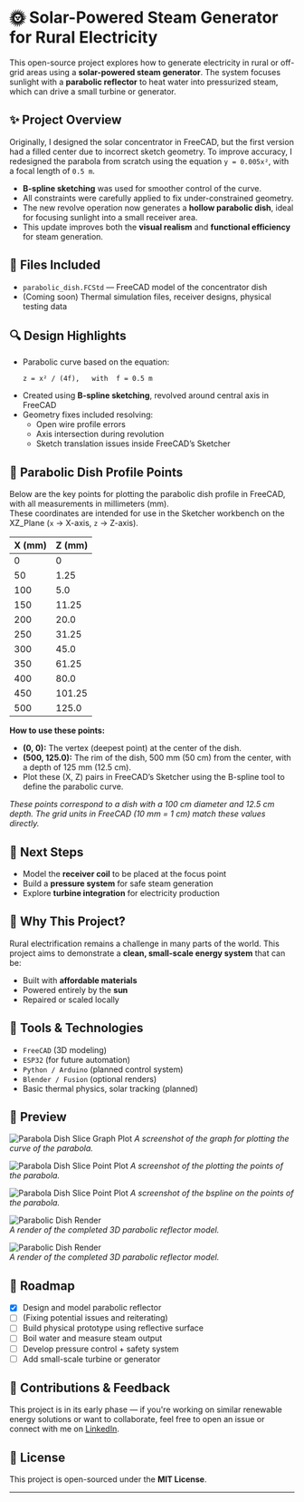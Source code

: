 # 🌞 Solar-Powered Steam Generator for Rural Electricity

This open-source project explores how to generate electricity in rural or off-grid areas using a **solar-powered steam generator**. The system focuses sunlight with a **parabolic reflector** to heat water into pressurized steam, which can drive a small turbine or generator.

## ✨ Project Overview

Originally, I designed the solar concentrator in FreeCAD, but the first version had a filled center due to incorrect sketch geometry. To improve accuracy, I redesigned the parabola from scratch using the equation `y = 0.005x²`, with a focal length of `0.5 m`.

- **B-spline sketching** was used for smoother control of the curve.
- All constraints were carefully applied to fix under-constrained geometry.
- The new revolve operation now generates a **hollow parabolic dish**, ideal for focusing sunlight into a small receiver area.
- This update improves both the **visual realism** and **functional efficiency** for steam generation.

## 📁 Files Included

- `parabolic_dish.FCStd` — FreeCAD model of the concentrator dish
- (Coming soon) Thermal simulation files, receiver designs, physical testing data

## 🔍 Design Highlights

- Parabolic curve based on the equation:
  ```
  z = x² / (4f),   with  f = 0.5 m
  ```
- Created using **B-spline sketching**, revolved around central axis in FreeCAD
- Geometry fixes included resolving:
  - Open wire profile errors
  - Axis intersection during revolution
  - Sketch translation issues inside FreeCAD’s Sketcher

## 📐 Parabolic Dish Profile Points

Below are the key points for plotting the parabolic dish profile in FreeCAD, with all measurements in millimeters (mm).  
These coordinates are intended for use in the Sketcher workbench on the XZ_Plane (`x` → X-axis, `z` → Z-axis).

| X (mm) | Z (mm) |
| :----- | :----- |
| 0      | 0      |
| 50     | 1.25   |
| 100    | 5.0    |
| 150    | 11.25  |
| 200    | 20.0   |
| 250    | 31.25  |
| 300    | 45.0   |
| 350    | 61.25  |
| 400    | 80.0   |
| 450    | 101.25 |
| 500    | 125.0  |

**How to use these points:**
- **(0, 0):** The vertex (deepest point) at the center of the dish.
- **(500, 125.0):** The rim of the dish, 500 mm (50 cm) from the center, with a depth of 125 mm (12.5 cm).
- Plot these (X, Z) pairs in FreeCAD’s Sketcher using the B-spline tool to define the parabolic curve.

*These points correspond to a dish with a 100 cm diameter and 12.5 cm depth. The grid units in FreeCAD (10 mm = 1 cm) match these values directly.*

## 🚀 Next Steps

- Model the **receiver coil** to be placed at the focus point
- Build a **pressure system** for safe steam generation
- Explore **turbine integration** for electricity production

## 🎯 Why This Project?

Rural electrification remains a challenge in many parts of the world. This project aims to demonstrate a **clean, small-scale energy system** that can be:
- Built with **affordable materials**
- Powered entirely by the **sun**
- Repaired or scaled locally

## 🔧 Tools & Technologies

- `FreeCAD` (3D modeling)
- `ESP32` (for future automation)
- `Python / Arduino` (planned control system)
- `Blender / Fusion` (optional renders)
- Basic thermal physics, solar tracking (planned)

## 📸 Preview

![Parabola Dish Slice Graph Plot](./document/parabola%20slice.png)
*A screenshot of the graph for plotting the curve of the parabola.*

![Parabola Dish Slice Point Plot](./document/plotting-points.png)
*A screenshot of the plotting the points of the parabola.*

![Parabola Dish Slice Point Plot](./document/bspline-after.png)
*A screenshot of the bspline on the points of the parabola.*

![Parabolic Dish Render](./document/Screenshot%202025-06-09%20171413.png)  
*A render of the completed 3D parabolic reflector model.*

![Parabolic Dish Render](./document/parabolic%20mirror.png)  
*A render of the completed 3D parabolic reflector model.*

## 📌 Roadmap

- [x] Design and model parabolic reflector
- [ ] (Fixing potential issues and reiterating)
- [ ] Build physical prototype using reflective surface
- [ ] Boil water and measure steam output
- [ ] Develop pressure control + safety system
- [ ] Add small-scale turbine or generator

## 🤝 Contributions & Feedback

This project is in its early phase — if you're working on similar renewable energy solutions or want to collaborate, feel free to open an issue or connect with me on [LinkedIn](www.linkedin.com/in/husainlokii).

## 📜 License

This project is open-sourced under the **MIT License**.

---


